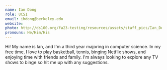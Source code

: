 ```yaml
---
name: Ian Dong
role: UCS1
email: ihdong@berkeley.edu
website: 
photo: http://ds100.org/fa23-testing/resources/assets/staff_pics/Ian_Dong.jpg
pronouns: He/Him/His
---
```

Hi! My name is Ian, and I'm a third year majoring in computer science. In my free time, I love to play basketball, tennis, binging Netflix shows, and enjoying time with friends and family. I'm always looking to explore any TV shows to binge so hit me up with any suggestions.
